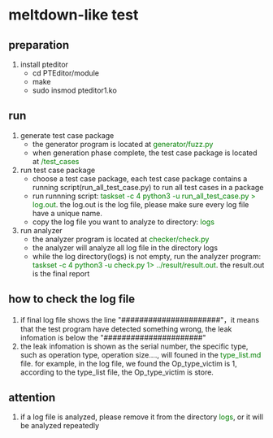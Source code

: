 # meltdown-like test
## preparation
1. install pteditor
    + cd PTEditor/module
    + make
    + sudo insmod pteditor1.ko

## run
1. generate test case package
    + the generator program is located at <font color="green">generator/fuzz.py</font>
    + when generation phase complete, the test case package is located at <font color="green">/test_cases</font>
2. run test case package 
    + choose a test case package, each test case package contains a running script(run_all_test_case.py) to run all test cases in a package
    + run runnning script: <font color="green">taskset -c 4 python3 -u run_all_test_case.py > log.out</font>. the log.out is the log file, please make sure every log file have a unique name.
    + copy the log file you want to analyze to directory: <font color="green">logs</font>
3. run analyzer
    + the analyzer program is located at <font color="green">checker/check.py</font>
    + the analyzer will analyze all log file in the directory logs
    + while the log directory(logs) is not empty, run the analyzer program: <font color="green">taskset -c 4 python3 -u check.py 1> ../result/result.out</font>. the result.out is the final report

## how to check the log file
1. if final log file shows the line "######################"，it means that the test program have detected something wrong, the leak infomation is below the "######################"
2. the leak infomation is shown as the serial number, the specific type, such as operation type, operation size...., will founed in the <font color="green">type_list.md</font> file. for example, in the log file, we found the Op_type_victim is 1, according to the type_list file, the Op_type_victim is store.

## attention
1. if a log file is analyzed, please remove it from the directory <font color="green">logs</font>, or it will be analyzed repeatedly